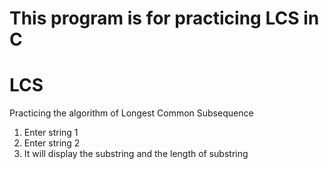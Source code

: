 # This program is for practicing LCS in C
# LCS
Practicing the algorithm of Longest Common Subsequence

1. Enter string 1
2. Enter string 2
3. It will display the substring and the length of substring
